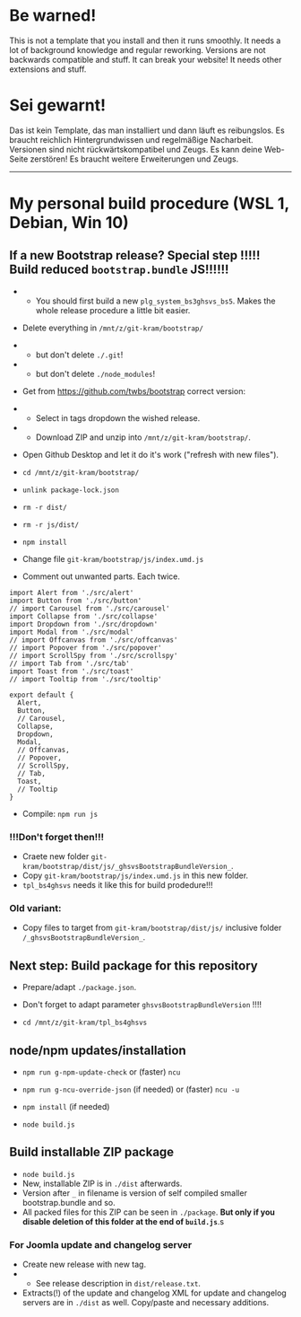 # Be warned!
This is not a template that you install and then it runs smoothly. It needs a lot of background knowledge and regular reworking. Versions are not backwards compatible and stuff. It can break your website! It needs other extensions and stuff.

# Sei gewarnt!
Das ist kein Template, das man installiert und dann läuft es reibungslos. Es braucht reichlich Hintergrundwissen und regelmäßige Nacharbeit. Versionen sind nicht rückwärtskompatibel und Zeugs. Es kann deine Web-Seite zerstören! Es braucht weitere Erweiterungen und Zeugs.

----------------
# My personal build procedure (WSL 1, Debian, Win 10)

## If a new Bootstrap release? Special step !!!!! Build reduced `bootstrap.bundle` JS!!!!!!
- - You should first build a new `plg_system_bs3ghsvs_bs5`. Makes the whole release procedure a little bit easier.

- Delete everything in `/mnt/z/git-kram/bootstrap/`
- - but don't delete `./.git`!
- - but don't delete `./node_modules`!
- Get from https://github.com/twbs/bootstrap correct version:
- - Select in tags dropdown the wished release.
- - Download ZIP and unzip into `/mnt/z/git-kram/bootstrap/`.
- Open Github Desktop and let it do it's work ("refresh with new files").
- `cd /mnt/z/git-kram/bootstrap/`
- `unlink package-lock.json`
- `rm -r dist/`
- `rm -r js/dist/`
- `npm install`
- Change file `git-kram/bootstrap/js/index.umd.js`
- Comment out unwanted parts. Each twice.

```
import Alert from './src/alert'
import Button from './src/button'
// import Carousel from './src/carousel'
import Collapse from './src/collapse'
import Dropdown from './src/dropdown'
import Modal from './src/modal'
// import Offcanvas from './src/offcanvas'
// import Popover from './src/popover'
// import ScrollSpy from './src/scrollspy'
// import Tab from './src/tab'
import Toast from './src/toast'
// import Tooltip from './src/tooltip'

export default {
  Alert,
  Button,
  // Carousel,
  Collapse,
  Dropdown,
  Modal,
  // Offcanvas,
  // Popover,
  // ScrollSpy,
  // Tab,
  Toast,
  // Tooltip
}
```

- Compile: `npm run js`

### !!!Don't forget then!!!
- Craete new folder `git-kram/bootstrap/dist/js/_ghsvsBootstrapBundleVersion_`.
- Copy `git-kram/bootstrap/js/index.umd.js` in this new folder.
- `tpl_bs4ghsvs` needs it like this for build prodedure!!!

### **Old** variant:
- Copy files to target from `git-kram/bootstrap/dist/js/` inclusive folder `/_ghsvsBootstrapBundleVersion_`.

## Next step: Build package for this repository
- Prepare/adapt `./package.json`.
- Don't forget to adapt parameter `ghsvsBootstrapBundleVersion` !!!!

- `cd /mnt/z/git-kram/tpl_bs4ghsvs`

## node/npm updates/installation
- `npm run g-npm-update-check` or (faster) `ncu`
- `npm run g-ncu-override-json` (if needed) or (faster) `ncu -u`
- `npm install` (if needed)

- `node build.js`

## Build installable ZIP package
- `node build.js`
- New, installable ZIP is in `./dist` afterwards.
- Version after `_` in filename is version of self compiled smaller bootstrap.bundle and so.
- All packed files for this ZIP can be seen in `./package`. **But only if you disable deletion of this folder at the end of `build.js`**.s

### For Joomla update and changelog server
- Create new release with new tag.
- - See release description in `dist/release.txt`.
- Extracts(!) of the update and changelog XML for update and changelog servers are in `./dist` as well. Copy/paste and necessary additions.

